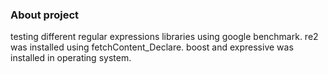 ### About project
testing different regular expressions libraries using google benchmark. 
re2 was installed using fetchContent_Declare. 
boost and expressive was installed in operating system.
